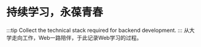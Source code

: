 # 持续学习，永葆青春

:::tip
Collect the technical stack required for backend development.
:::
从大学走向工作，Web一路陪伴，于此记录Web学习的过程。